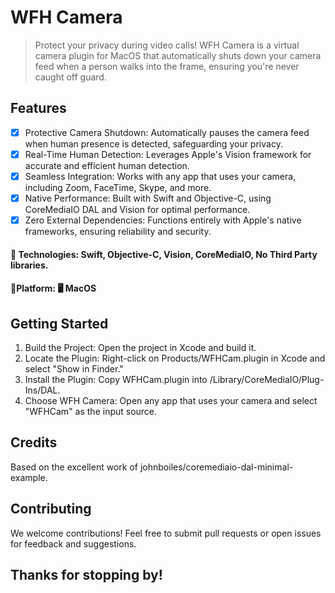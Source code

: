 # WFH Camera
> Protect your privacy during video calls! WFH Camera is a virtual camera plugin for MacOS that automatically shuts down your camera feed when a person walks into the frame, ensuring you're never caught off guard.

## Features

- [x] Protective Camera Shutdown: Automatically pauses the camera feed when human presence is detected, safeguarding your privacy.
- [x] Real-Time Human Detection: Leverages Apple's Vision framework for accurate and efficient human detection.
- [x] Seamless Integration: Works with any app that uses your camera, including Zoom, FaceTime, Skype, and more.
- [x] Native Performance: Built with Swift and Objective-C, using CoreMediaIO DAL and Vision for optimal performance.
- [x] Zero External Dependencies: Functions entirely with Apple's native frameworks, ensuring reliability and security.

#### 🔨 Technologies: Swift, Objective-C, Vision, CoreMediaIO, No Third Party libraries.
####  🚀Platform: 🖥️ MacOS

## Getting Started

1. Build the Project: Open the project in Xcode and build it.
2. Locate the Plugin: Right-click on Products/WFHCam.plugin in Xcode and select "Show in Finder."
3. Install the Plugin: Copy WFHCam.plugin into /Library/CoreMediaIO/Plug-Ins/DAL.
4. Choose WFH Camera: Open any app that uses your camera and select "WFHCam" as the input source.

## Credits
Based on the excellent work of johnboiles/coremediaio-dal-minimal-example.

##  Contributing
We welcome contributions! Feel free to submit pull requests or open issues for feedback and suggestions.

## Thanks for stopping by!
